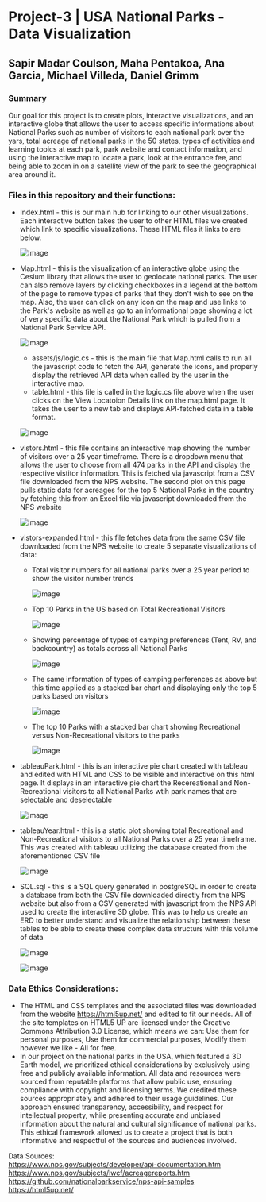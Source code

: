 # Project-3 | USA National Parks - Data Visualization
## Sapir Madar Coulson, Maha Pentakoa, Ana Garcia, Michael Villeda, Daniel Grimm
### Summary
Our goal for this project is to create plots, interactive visualizations, and an interactive globe that allows the user to access specific informations about National Parks such as number of visitors to each national park over the yars, total acreage of national parks in the 50 states, types of activities and learning topics at each park, park website and contact information, and using the interactive map to locate a park, look at the entrance fee, and being able to zoom in on a satellite view of the park to see the geographical area around it.

### Files in this repository and their functions:
- Index.html - this is our main hub for linking to our other visualizations. Each interactive button takes the user to other HTML files we created which link to specific visualizations.  These HTML files it links to are below.

  ![image](https://github.com/user-attachments/assets/0c05e08c-05c3-4349-88ae-1435aff0b8bf)

- Map.html - this is the visualization of an interactive globe using the Cesium library that allows the user to geolocate national parks.  The user can also remove layers by clicking checkboxes in a legend at the bottom of the page to remove types of parks that they don't wish to see on the map.  Also, the user can click on any icon on the map and use links to the Park's website as well as go to an informational page showing a lot of very specific data about the National Park which is pulled from a National Park Service API.

  ![image](https://github.com/user-attachments/assets/72a468d9-f19b-4af3-b10a-5c63fcff51ba)

  - assets/js/logic.cs - this is the main file that Map.html calls to run all the javascript code to fetch the API, generate the icons, and properly display the retrieved API data when called by the user in the interactive map.
  - table.html - this file is called in the logic.cs file above when the user clicks on the View Locatoion Details link on the map.html page.  It takes the user to a new tab and displays API-fetched data in a table format.

  ![image](https://github.com/user-attachments/assets/83f8399c-da56-4f56-a42c-62e259d57233)

- vistors.html - this file contains an interactive map showing the number of visitors over a 25 year timeframe.  There is a dropdown menu that allows the user to choose from all 474 parks in the API and display the respective vistitor information.  This is fetched via javascript from a CSV file downloaded from the NPS website. The second plot on this page pulls static data for acreages for the top 5 National Parks in the country by fetching this from an Excel file via javascript downloaded from the NPS website

  ![image](https://github.com/user-attachments/assets/bc4ee6d7-e0f1-4a20-a74b-36060bb5bc20)

- vistors-expanded.html - this file fetches data from the same CSV file downloaded from the NPS website to create 5 separate visualizations of data:
  - Total visitor numbers for all national parks over a 25 year period to show the visitor number trends

    ![image](https://github.com/user-attachments/assets/80e58e00-ba59-4280-95b5-5ce43b091147)

  - Top 10 Parks in the US based on Total Recreational Visitors

    ![image](https://github.com/user-attachments/assets/befd6d18-b4d6-4725-9e2b-7243eec53834)

  - Showing percentage of types of camping preferences (Tent, RV, and backcountry) as totals across all National Parks

    ![image](https://github.com/user-attachments/assets/964b593f-3311-4f81-968a-0372afb30032)

  - The same information of types of camping perferences as above but this time applied as a stacked bar chart and displaying only the top 5 parks based on visitors

    ![image](https://github.com/user-attachments/assets/15250d02-78f5-4ea1-9ad6-75c1e580b206)

  - The top 10 Parks with a stacked bar chart showing Recreational versus Non-Recreational visitors to the parks

    ![image](https://github.com/user-attachments/assets/dc6f9aac-b9b2-4318-98b6-2d6d13d4fd4e)

- tableauPark.html - this is an interactive pie chart created with tableau and edited with HTML and CSS to be visible and interactive on this html page.  It displays in an interactive pie chart the Recereational and Non-Recreational visitors to all National Parks wtih park names that are selectable and deselectable

    ![image](https://github.com/user-attachments/assets/7b542768-ca2f-4818-8088-e367f4c91152)

- tableauYear.html - this is a static plot showing total Recreational and Non-Recreational visitors to all National Parks over a 25 year timeframe.  This was created with tableau utilizing the database created from the aforementioned CSV file

    ![image](https://github.com/user-attachments/assets/a42f1d12-34dc-4e46-bfcd-f6f66d381cfe)

- SQL.sql - this is a SQL query generated in postgreSQL in order to create a database from both the CSV file downloaded directly from the NPS website but also from a CSV generated with javascript from the NPS API used to create the interactive 3D globe. This was to help us create an ERD to better understand and visualize the relationship between these tables to be able to create these complex data structurs with this volume of data

    ![image](https://github.com/user-attachments/assets/167ec857-15a7-4c39-b535-7af382092b42)

    ![image](https://github.com/user-attachments/assets/dbdc8220-9226-49e2-8d8d-c3cbe3b90ec3)

### Data Ethics Considerations:<br>
- The HTML and CSS templates and the associated files was downloaded from the website https://html5up.net/ and edited to fit our needs. All of the site templates on HTML5 UP are licensed under the Creative Commons Attribution 3.0 License, which means we can:
Use them for personal purposes, Use them for commercial purposes, Modify them however we like -  All for free.
- In our project on the national parks in the USA, which featured a 3D Earth model, we prioritized ethical considerations by exclusively using free and publicly available information. All data and resources were sourced from reputable platforms that allow public use, ensuring compliance with copyright and licensing terms. We credited these sources appropriately and adhered to their usage guidelines. Our approach ensured transparency, accessibility, and respect for intellectual property, while presenting accurate and unbiased information about the natural and cultural significance of national parks. This ethical framework allowed us to create a project that is both informative and respectful of the sources and audiences involved.

Data Sources:<br>
https://www.nps.gov/subjects/developer/api-documentation.htm<br>
https://www.nps.gov/subjects/lwcf/acreagereports.htm<br>
https://github.com/nationalparkservice/nps-api-samples<br>
https://html5up.net/

